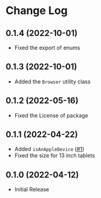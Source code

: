 # Change Log

## 0.1.4 (2022-10-01)
- Fixed the export of enums

## 0.1.3 (2022-10-01)
- Added the `Browser` utility class

## 0.1.2 (2022-05-16)
- Fixed the License of package

## 0.1.1 (2022-04-22)
- Added `isAnAppleDevice` ([#1](https://github.com/Vieolo/device-js/issues/1))
- Fixed the size for 13 inch tablets

## 0.1.0 (2022-04-12)
- Initial Release
